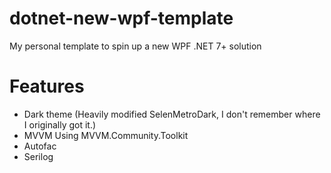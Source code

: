 # dotnet-new-wpf-template
My personal template to spin up a new WPF .NET 7+ solution

# Features
* Dark theme (Heavily modified SelenMetroDark, I don't remember where I originally got it.)
* MVVM Using MVVM.Community.Toolkit
* Autofac
* Serilog
